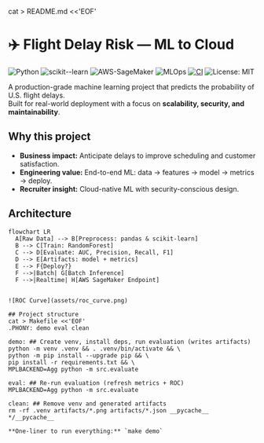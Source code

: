 cat > README.md <<'EOF'
# ✈️ Flight Delay Risk — ML to Cloud
![Python](https://img.shields.io/badge/Python-3.9%2B-blue) ![scikit--learn](https://img.shields.io/badge/scikit--learn-ML-orange) ![AWS-SageMaker](https://img.shields.io/badge/AWS-SageMaker-success) ![MLOps](https://img.shields.io/badge/MLOps-CI%2FCD-green)
[![CI](https://github.com/saidnoor-bot/aws-sagemaker-flight-delays/actions/workflows/ci.yml/badge.svg)](https://github.com/saidnoor-bot/aws-sagemaker-flight-delays/actions/workflows/ci.yml) ![License: MIT](https://img.shields.io/badge/License-MIT-green.svg)

A production-grade machine learning project that predicts the probability of U.S. flight delays.  
Built for real-world deployment with a focus on **scalability, security, and maintainability**.

## Why this project
- **Business impact:** Anticipate delays to improve scheduling and customer satisfaction.
- **Engineering value:** End-to-end ML: data → features → model → metrics → deploy.
- **Recruiter insight:** Cloud-native ML with security-conscious design.

## Architecture
```mermaid
flowchart LR
  A[Raw Data] --> B[Preprocess: pandas & scikit-learn]
  B --> C[Train: RandomForest]
  C --> D[Evaluate: AUC, Precision, Recall, F1]
  D --> E[Artifacts: model + metrics]
  E --> F{Deploy?}
  F -->|Batch| G[Batch Inference]
  F -->|Realtime| H[AWS SageMaker Endpoint]


![ROC Curve](assets/roc_curve.png)

## Project structure
cat > Makefile <<'EOF'
.PHONY: demo eval clean

demo: ## Create venv, install deps, run evaluation (writes artifacts)
python -m venv .venv && . .venv/bin/activate && \
python -m pip install --upgrade pip && \
pip install -r requirements.txt && \
MPLBACKEND=Agg python -m src.evaluate

eval: ## Re-run evaluation (refresh metrics + ROC)
MPLBACKEND=Agg python -m src.evaluate

clean: ## Remove venv and generated artifacts
rm -rf .venv artifacts/*.png artifacts/*.json __pycache__ */__pycache__

**One-liner to run everything:** `make demo`
